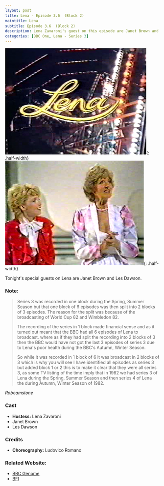 ```yaml
---
layout: post
title: Lena - Episode 3.6  (Block 2)
maintitle: Lena
subtitle: Episode 3.6  (Block 2)
description: Lena Zavaroni's guest on this episode are Janet Brown and Les Dawson.
categories: [BBC One, Lena - Series 3]
---
```


![](/assets/images/Lena/1982-Lena-01.png){: .half-width}
![](/assets/images/Lena/1982-12-14-Lena.png){: .half-width}

Tonight's special guests on Lena are Janet Brown and Les Dawson.

### Note:
> Series 3 was recorded in one block during the Spring, Summer Season but that one block of 6 episodes was then split into 2 blocks of 3 episodes. The reason for the split was because of the broadcasting of World Cup 82 and Wimbledon 82.
>
> The recording of the series in 1 block made financial sense and as it turned out meant that the BBC had all 6 episodes of Lena to broadcast. where as if they had split the recording into 2 blocks of 3 then the BBC would have not got the last 3 episodes of series 3 due to Lena's poor health during the BBC's Autumn, Winter Season.
>
> So while it was recorded in 1 block of 6 it was broadcast in 2 blocks of 3 which is why you will see I have identified all episodes as series 3 but added block 1 or 2 this is to make it clear that they were all series 3, as some TV listing of the time imply that in 1982 we had series 3 of Lena during the Spring, Summer Season and then series 4 of Lena the during Autumn, Winter Season of 1982.

<cite>Robcamstone</cite>

### Cast
* **Hostess:** Lena Zavaroni
* Janet Brown
* Les Dawson

### Credits
* **Choreography:** Ludovico Romano

### Related Website:
* [BBC Genome](https://genome.ch.bbc.co.uk/7d242b34213c44769d66ffbaa22bc975)
* [BFI](http://explore.bfi.org.uk/4ce2b790cfbac)

